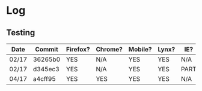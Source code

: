 # Log

## Testing

| Date  | Commit  | Firefox? | Chrome? | Mobile? | Lynx? | IE?  | Edge |
|-------|---------|----------|---------|---------|-------|------|------|
| 02/17 | 36265b0 | YES      | N/A     | YES     | YES   | N/A  | N/A  |
| 02/17 | d345ec3 | YES      | N/A     | YES     | YES   | PART | PART |
| 04/17 | a4cff95 | YES      | YES     | YES     | YES   | N/A  | N/A  |
